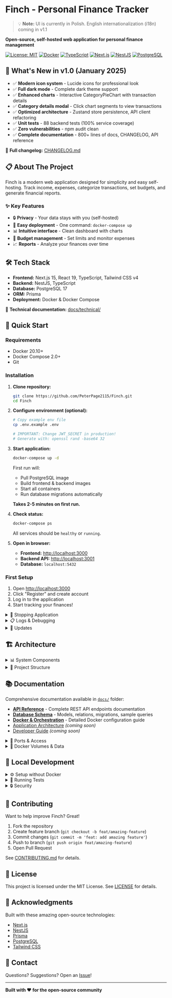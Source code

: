 # Finch - Personal Finance Tracker

> 💡 **Note:** UI is currently in Polish. English internationalization (i18n) coming in v1.1

**Open-source, self-hosted web application for personal finance management**

[![License: MIT](https://img.shields.io/badge/License-MIT-blue.svg)](LICENSE)
[![Docker](https://img.shields.io/badge/Docker-Ready-2496ED?logo=docker&logoColor=white)](https://www.docker.com/)
[![TypeScript](https://img.shields.io/badge/TypeScript-007ACC?logo=typescript&logoColor=white)](https://www.typescriptlang.org/)
[![Next.js](https://img.shields.io/badge/Next.js-000000?logo=next.js&logoColor=white)](https://nextjs.org/)
[![NestJS](https://img.shields.io/badge/NestJS-E0234E?logo=nestjs&logoColor=white)](https://nestjs.com/)
[![PostgreSQL](https://img.shields.io/badge/PostgreSQL-4169E1?logo=postgresql&logoColor=white)](https://www.postgresql.org/)

## 🎉 What's New in v1.0 (January 2025)

- ✅ **Modern icon system** - Lucide icons for professional look
- ✅ **Full dark mode** - Complete dark theme support
- ✅ **Enhanced charts** - Interactive CategoryPieChart with transaction details
- ✅ **Category details modal** - Click chart segments to view transactions
- ✅ **Optimized architecture** - Zustand store persistence, API client refactoring
- ✅ **Unit tests** - 88 backend tests (100% service coverage)
- ✅ **Zero vulnerabilities** - npm audit clean
- ✅ **Complete documentation** - 800+ lines of docs, CHANGELOG, API reference

📖 **Full changelog:** [CHANGELOG.md](./CHANGELOG.md)

## 📋 About The Project

Finch is a modern web application designed for simplicity and easy self-hosting. Track income, expenses, categorize transactions, set budgets, and generate financial reports.

### ✨ Key Features

- 🔒 **Privacy** - Your data stays with you (self-hosted)
- 🐳 **Easy deployment** - One command: `docker-compose up`
- 📊 **Intuitive interface** - Clean dashboard with charts
- 💼 **Budget management** - Set limits and monitor expenses
- 📈 **Reports** - Analyze your finances over time

## 🛠️ Tech Stack

- **Frontend:** Next.js 15, React 19, TypeScript, Tailwind CSS v4
- **Backend:** NestJS, TypeScript
- **Database:** PostgreSQL 17
- **ORM:** Prisma
- **Deployment:** Docker & Docker Compose

📖 **Technical documentation:** [docs/technical/](./docs/technical/)

## 🚀 Quick Start

### Requirements

- Docker 20.10+
- Docker Compose 2.0+
- Git

### Installation

1. **Clone repository:**
   ```bash
   git clone https://github.com/PeterPage2115/Finch.git
   cd Finch
   ```

2. **Configure environment (optional):**
   ```bash
   # Copy example env file
   cp .env.example .env
   
   # IMPORTANT: Change JWT_SECRET in production!
   # Generate with: openssl rand -base64 32
   ```

3. **Start application:**
   ```bash
   docker-compose up -d
   ```

   First run will:
   - Pull PostgreSQL image
   - Build frontend & backend images
   - Start all containers
   - Run database migrations automatically

   **Takes 2-5 minutes on first run.**

4. **Check status:**
   ```bash
   docker-compose ps
   ```

   All services should be `healthy` or `running`.

5. **Open in browser:**
   - **Frontend:** [http://localhost:3000](http://localhost:3000)
   - **Backend API:** [http://localhost:3001](http://localhost:3001)
   - **Database:** `localhost:5432`

### First Setup

1. Open [http://localhost:3000](http://localhost:3000)
2. Click "Register" and create account
3. Log in to the application
4. Start tracking your finances!

<details>
<summary>🛑 Stopping Application</summary>

```bash
# Stop containers (data persists)
docker-compose stop

# Stop and remove containers (data persists in volume)
docker-compose down

# WARNING: This will DELETE ALL DATA!
docker-compose down -v
```
</details>

<details>
<summary>📋 Logs & Debugging</summary>

```bash
# All logs
docker-compose logs -f

# Specific service logs
docker-compose logs -f backend
docker-compose logs -f frontend
docker-compose logs -f db

# Check health status
docker-compose ps
```
</details>

<details>
<summary>🔄 Updates</summary>

```bash
# Pull latest changes
git pull

# Rebuild and restart
docker-compose up -d --build
```
</details>

## 🏗️ Architecture

<details>
<summary>📊 System Components</summary>

```
┌─────────────────────────────────────────────────────────┐
│                        User                              │
│                      (Browser)                           │
└────────────────────┬────────────────────────────────────┘
                     │
                     │ HTTP (port 3000)
                     │
┌────────────────────▼────────────────────────────────────┐
│                  Frontend (Next.js)                      │
│  - Server-Side Rendering                                 │
│  - Tailwind CSS, Zustand                                 │
│  - React Hook Form, Recharts                             │
└────────────────────┬────────────────────────────────────┘
                     │
                     │ REST API (port 3001)
                     │
┌────────────────────▼────────────────────────────────────┐
│                  Backend (NestJS)                        │
│  - RESTful API                                           │
│  - JWT Authentication                                    │
│  - Prisma ORM                                            │
└────────────────────┬────────────────────────────────────┘
                     │
                     │ PostgreSQL Protocol (port 5432)
                     │
┌────────────────────▼────────────────────────────────────┐
│                Database (PostgreSQL)                     │
│  - Users, Transactions                                   │
│  - Categories, Budgets                                   │
└──────────────────────────────────────────────────────────┘
```
</details>

<details>
<summary>📁 Project Structure</summary>

```
Finch/
├── backend/              # Backend (NestJS)
│   ├── src/
│   │   ├── auth/         # Authentication module
│   │   ├── users/        # User management
│   │   ├── transactions/ # Financial transactions
│   │   ├── categories/   # Categories
│   │   ├── budgets/      # Budgets
│   │   └── prisma.service.ts
│   ├── prisma/
│   │   └── schema.prisma # Database schema
│   └── Dockerfile
│
├── frontend/             # Frontend (Next.js)
│   ├── app/              # App Router (Next.js 15)
│   ├── components/       # React components
│   ├── lib/              # Utilities & stores
│   ├── types/            # TypeScript types
│   └── Dockerfile
│
├── docs/                 # Documentation
├── docker-compose.yml    # Docker orchestration
└── README.md
```
</details>

## 📚 Documentation

Comprehensive documentation available in [`docs/`](./docs/) folder:

- [**API Reference**](./docs/API.md) - Complete REST API endpoints documentation
- [**Database Schema**](./docs/DATABASE.md) - Models, relations, migrations, sample queries
- [**Docker & Orchestration**](./docs/DOCKER.md) - Detailed Docker configuration guide
- [Application Architecture](./docs/architecture.md) *(coming soon)*
- [Developer Guide](./docs/developer-guide.md) *(coming soon)*

<details>
<summary>🔌 Ports & Access</summary>

| Service    | Port  | URL                          | Description                   |
|------------|-------|------------------------------|-------------------------------|
| Frontend   | 3000  | http://localhost:3000        | User interface                |
| Backend    | 3001  | http://localhost:3001        | REST API                      |
| PostgreSQL | 5432  | localhost:5432               | Database                      |

**Default database credentials:**
- Host: `localhost` (or `db` inside Docker network)
- Port: `5432`
- Database: `tracker_kasy`
- User: `tracker_user`
- Password: `tracker_password`
</details>

<details>
<summary>💾 Docker Volumes & Data</summary>

Application data is stored in Docker volume `tracker_kasy_pgdata`. Data persists even after `docker-compose down`.

**Database backup:**
```bash
docker-compose exec db pg_dump -U tracker_user tracker_kasy > backup.sql
```

**Database restore:**
```bash
docker-compose exec -T db psql -U tracker_user tracker_kasy < backup.sql
```
</details>

## 🧪 Local Development

<details>
<summary>⚙️ Setup without Docker</summary>

If you want to develop without Docker:

### Backend (NestJS)

```bash
cd backend
npm install
npm run start:dev
```

### Frontend (Next.js)

```bash
cd frontend
npm install
npm run dev
```
</details>

<details>
<summary>🧪 Running Tests</summary>

```bash
# Backend - Unit Tests
cd backend
npm test                    # All tests
npm test -- --coverage      # With coverage report
npm test -- auth.service    # Specific file

# Backend - E2E Tests
npm run test:e2e

# Backend - Test Results (v1.0)
# ✅ 88 tests passing
# ✅ Coverage: ~27% (focused on business logic)
# ✅ Services: 100% method coverage
```

**Test Suites:**
- `auth.service.spec.ts` - Authentication (11 tests)
- `transactions.service.spec.ts` - Transactions CRUD (21 tests)
- `categories.service.spec.ts` - Categories management (18 tests)
- `budgets.service.spec.ts` - Budgets & progress (21 tests)
- `reports.service.spec.ts` - Reports & analytics (17 tests)
</details>

<details>
<summary>🔒 Security</summary>

- 🔐 **JWT Authentication** - Secure session tokens
- 🛡️ **Password Hashing** - bcrypt with salt rounds
- 🚫 **SQL Injection Protection** - Prisma ORM
- 🔍 **Input Validation** - class-validator DTOs
- 🧹 **XSS Protection** - Next.js auto-escaping
- 📦 **Dependency Audit** - 0 vulnerabilities (npm audit)
- 🎯 **User-scoped queries** - Every endpoint verifies userId
</details>

## 🤝 Contributing

Want to help improve Finch? Great! 

1. Fork the repository
2. Create feature branch (`git checkout -b feat/amazing-feature`)
3. Commit changes (`git commit -m 'feat: add amazing feature'`)
4. Push to branch (`git push origin feat/amazing-feature`)
5. Open Pull Request

See [CONTRIBUTING.md](./CONTRIBUTING.md) for details.

## 📄 License

This project is licensed under the MIT License. See [LICENSE](./LICENSE) for details.

## 🙏 Acknowledgments

Built with these amazing open-source technologies:
- [Next.js](https://nextjs.org/)
- [NestJS](https://nestjs.com/)
- [Prisma](https://www.prisma.io/)
- [PostgreSQL](https://www.postgresql.org/)
- [Tailwind CSS](https://tailwindcss.com/)

## 📧 Contact

Questions? Suggestions? Open an [Issue](https://github.com/PeterPage2115/Finch/issues)!

---

**Built with ❤️ for the open-source community**
